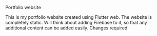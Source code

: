 Portfolio website

This is my portfolio website created using Flutter web. The website is completely static. Will think about adding Firebase to it, so that any additional content can be added easily.
Changes required
